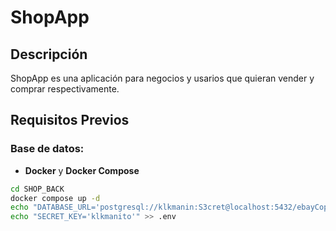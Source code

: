 # ShopApp
## Descripción
ShopApp es una aplicación para negocios y usarios que quieran vender y comprar respectivamente.

## Requisitos Previos
### Base de datos:
- **Docker** y **Docker Compose**

```bash
cd SHOP_BACK
docker compose up -d
echo "DATABASE_URL='postgresql://klkmanin:S3cret@localhost:5432/ebayCopyDB?schema=public'" >> .env
echo "SECRET_KEY='klkmanito'" >> .env
```

